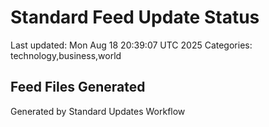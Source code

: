 # Standard Feed Update Status
Last updated: Mon Aug 18 20:39:07 UTC 2025
Categories: technology,business,world

## Feed Files Generated

Generated by Standard Updates Workflow
